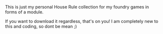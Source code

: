 This is just my personal House Rule collection for my foundry games in forms of a module.

If you want to download it regardless, that's on you! I am completely new to this and coding, so dont be mean ;)
